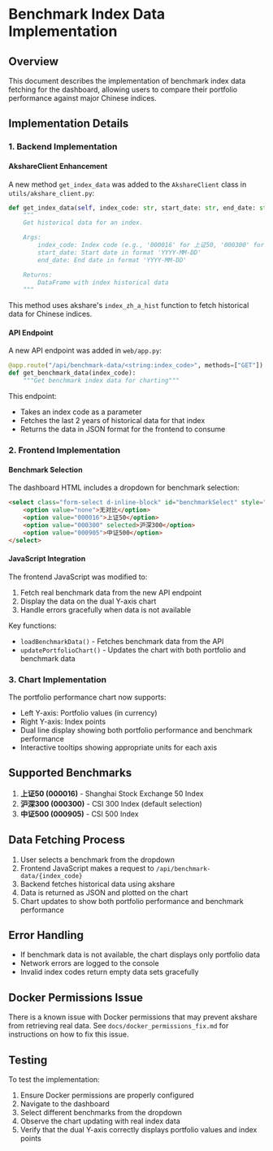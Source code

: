 # Benchmark Index Data Implementation

## Overview
This document describes the implementation of benchmark index data fetching for the dashboard, allowing users to compare their portfolio performance against major Chinese indices.

## Implementation Details

### 1. Backend Implementation

#### AkshareClient Enhancement
A new method `get_index_data` was added to the `AkshareClient` class in `utils/akshare_client.py`:

```python
def get_index_data(self, index_code: str, start_date: str, end_date: str) -> pd.DataFrame:
    """
    Get historical data for an index.

    Args:
        index_code: Index code (e.g., '000016' for 上证50, '000300' for 沪深300, '000905' for 中证500)
        start_date: Start date in format 'YYYY-MM-DD'
        end_date: End date in format 'YYYY-MM-DD'

    Returns:
        DataFrame with index historical data
    """
```

This method uses akshare's `index_zh_a_hist` function to fetch historical data for Chinese indices.

#### API Endpoint
A new API endpoint was added in `web/app.py`:

```python
@app.route("/api/benchmark-data/<string:index_code>", methods=["GET"])
def get_benchmark_data(index_code):
    """Get benchmark index data for charting"""
```

This endpoint:
- Takes an index code as a parameter
- Fetches the last 2 years of historical data for that index
- Returns the data in JSON format for the frontend to consume

### 2. Frontend Implementation

#### Benchmark Selection
The dashboard HTML includes a dropdown for benchmark selection:

```html
<select class="form-select d-inline-block" id="benchmarkSelect" style="font-size: 0.9rem; padding: 0.25rem 0.5rem;">
    <option value="none">无对比</option>
    <option value="000016">上证50</option>
    <option value="000300" selected>沪深300</option>
    <option value="000905">中证500</option>
</select>
```

#### JavaScript Integration
The frontend JavaScript was modified to:
1. Fetch real benchmark data from the new API endpoint
2. Display the data on the dual Y-axis chart
3. Handle errors gracefully when data is not available

Key functions:
- `loadBenchmarkData()` - Fetches benchmark data from the API
- `updatePortfolioChart()` - Updates the chart with both portfolio and benchmark data

### 3. Chart Implementation

The portfolio performance chart now supports:
- Left Y-axis: Portfolio values (in currency)
- Right Y-axis: Index points
- Dual line display showing both portfolio performance and benchmark performance
- Interactive tooltips showing appropriate units for each axis

## Supported Benchmarks

1. **上证50 (000016)** - Shanghai Stock Exchange 50 Index
2. **沪深300 (000300)** - CSI 300 Index (default selection)
3. **中证500 (000905)** - CSI 500 Index

## Data Fetching Process

1. User selects a benchmark from the dropdown
2. Frontend JavaScript makes a request to `/api/benchmark-data/{index_code}`
3. Backend fetches historical data using akshare
4. Data is returned as JSON and plotted on the chart
5. Chart updates to show both portfolio performance and benchmark performance

## Error Handling

- If benchmark data is not available, the chart displays only portfolio data
- Network errors are logged to the console
- Invalid index codes return empty data sets gracefully

## Docker Permissions Issue

There is a known issue with Docker permissions that may prevent akshare from retrieving real data. See `docs/docker_permissions_fix.md` for instructions on how to fix this issue.

## Testing

To test the implementation:
1. Ensure Docker permissions are properly configured
2. Navigate to the dashboard
3. Select different benchmarks from the dropdown
4. Observe the chart updating with real index data
5. Verify that the dual Y-axis correctly displays portfolio values and index points

